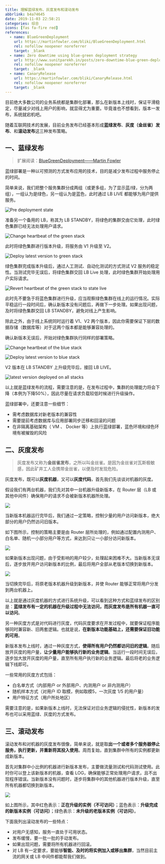 ```yaml
---
title: 理解蓝绿发布、灰度发布和滚动发布
abbrlink: b4a74645
date: 2019-11-03 22:58:21
categories: 综合
icons: [fas fa-fire red]
references:
  - name: BlueGreenDeployment
    url: https://martinfowler.com/bliki/BlueGreenDeployment.html
    rel: nofollow noopener noreferrer
    target: _blank
  - name: Zero downtime using blue-green deployment strategy
    url: http://www.sunitparekh.in/posts/zero-downtime-blue-green-deployment
    rel: nofollow noopener noreferrer
    target: _blank
  - name: CanaryRelease
    url: https://martinfowler.com/bliki/CanaryRelease.html
    rel: nofollow noopener noreferrer
    target: _blank
---
```


目前绝大多数公司的业务系统都是集群化部署，那么在新版本上线时，保证平滑稳定，尽量减少对线上用户的影响，就显得尤为重要。毕竟谁也不想看到，版本一发布，系统就宕机吧。

随着互联网技术的发展，目前业务发布已经基本形成**蓝绿发布**、**灰度（金丝雀）发布**、和**滚动发布**这三种发布策略。

## 一、蓝绿发布

>扩展阅读：[BlueGreenDeployment——Martin Fowler](https://martinfowler.com/bliki/BlueGreenDeployment.html)

蓝绿部署是一种以可预测的方式发布应用的技术，目的是减少发布过程中服务停止的时间。

简单来说，我们把整个服务集群分成两组（或更多组，为了显示蓝/绿，分为两组），一组认为是绿色，另一组认为是蓝色，此时通过 LB LIVE 都能够为用户提供服务。

![Pre deployment state](https://cdn.jsdelivr.net/gh/jitwxs/cdn/blog/posts/201911/20191103231738671.svg)

准备另一个备用的 LB，称其为 LB STANDBY，将绿色的集群交由它处理，此时绿色集群已经无法处理用户请求。

![Change heartbeat of the green stack](https://cdn.jsdelivr.net/gh/jitwxs/cdn/blog/posts/201911/20191103232121135.svg)

此时将绿色集群进行版本升级，将服务由 V1 升级至 V2。

![Deploy latest version to green stack](https://cdn.jsdelivr.net/gh/jitwxs/cdn/blog/posts/201911/20191103232402860.svg)

绿色集群完成版本升级后，通过人工测试、自动化测试的方式测试 V2 服务的稳定性。当测试完毕无误后，将绿色集群交回 LB Live 处理，此时绿色集群开始处理用户实际请求。

![Revert heartbeat of the green stack to state live](https://cdn.jsdelivr.net/gh/jitwxs/cdn/blog/posts/201911/20191103232759762.svg)

此时先不要急于将蓝色集群进行升级，应当观察绿色集群在线上的运行情况。实际平稳运行一段时间后，确认新版本没有问题后，再做下一步处理。如果出现问题，及时将绿色集群交回 LB STANDBY，避免对线上产生影响。

除此之外，由于线上系统同时运行着 V1、V2 两个版本，因此你需要保证下层的数据存储（数据库等）对于这两个版本都是能够兼容处理的。

确认新版本无误后，开始对绿色集群执行同样的部署策略。

![Change heartbeat of the blue stack](https://cdn.jsdelivr.net/gh/jitwxs/cdn/blog/posts/201911/20191103233220715.svg)

![Deploy latest version to blue stack](https://cdn.jsdelivr.net/gh/jitwxs/cdn/blog/posts/201911/20191103233313740.svg)

V2 版本在 LB STANDBY 上升级完毕后，接回 LB LIVE。

![latest version deployed on all stacks](https://cdn.jsdelivr.net/gh/jitwxs/cdn/blog/posts/201911/20191103233437672.svg)

以上就是蓝绿发布的流程，需要注意的是，在发布过程中，集群的处理能力将会下降（本例为下降50%），因此尽量在请求负载较低时候进行升级操作。

蓝绿部署中，还要注意一些细节：

- 需考虑数据库对新老版本的兼容性
- 需要提前考虑数据库与应用部署同步迁移和回滚的问题
- 在非隔离基础架构（ VM 、 Docker 等）上执行蓝绿部署，蓝色环境和绿色环境有被摧毁的风险

## 二、灰度发布

>灰度发布又称为**金丝雀发布**，之所以叫金丝雀。是因为金丝雀对瓦斯极敏感，因此矿井工人会携带金丝雀，以便及时发现危险。

灰度发布，既可以**灰度机器**，又可以**灰度代码**，首先我们先谈谈对机器的灰度。

假设我们有两台机器，我们先对其中一台机器升级新版本，在 Router 层（LB 或其他中间件）确保用户的请求不会被新版本机器所处理。

![](https://cdn.jsdelivr.net/gh/jitwxs/cdn/blog/posts/201911/20191103235552465.png)

当新版本机器运行完毕后，我们通过一定策略，控制少量的用户访问新版本，绝大部分的用户仍然访问旧版本。

如下图所示，控制的策略主要是由 Router 层所处理的，例如通过配置内测用户、白名单、随机一小部分用户等方式，来达到只让一小部分访问新版本。

![](https://cdn.jsdelivr.net/gh/jitwxs/cdn/blog/posts/201911/20191103235601839.png)

如果新版本出现问题，由于受影响的用户较少，处理起来困难不大。当新版本无误后，逐步放开用户访问新版本的比例，最后将用户全部从老版本切换到新版本。

![](https://cdn.jsdelivr.net/gh/jitwxs/cdn/blog/posts/201911/20191103235610201.png)

当切换完毕后，将原老版本机器升级到新版本，并使 Router 能够正常将用户分发到两台机器上。

以上就是通过灰度机器的方式进行系统升级，可以看到这种方式和蓝绿发布的区别是：**蓝绿发布有一定的机器在升级过程中无法访问，而灰度发布是所有机器一直可以访问**。

另一种灰度方式是对代码进行灰度，代码灰度要求在开发过程中，就要保证程序能够同时兼容新、旧两套逻辑。也就是说，**在新版本功能基础上，还需要保证旧功能的可用**。

新版本发布上线时，通过一种灰度方式，**使得所有用户仍然都访问旧的逻辑**。随后放开灰度的用户量，**让少量用户能够执行新的业务逻辑**。当运行一段时间无误后，逐步加大放开灰度的用户量，直至所有用户执行新的业务逻辑。最后将老的业务逻辑下线即可。

一些常用的灰度方式包括：

- 白名单方式（内部用户 or 外部用户、内测用户 or 非内测用户）
- 随机样本方式（对用户 ID 取模，例如取模5，一次灰度 1/5 的用户量）
- 用户特征方式（用户所处地区）

需要注意的是，如果新版本上线时，无法保证对旧业务逻辑的侵扰性，新版本的发布也可以采用蓝绿、灰度的方式发布。

## 三、滚动发布

滚动发布和对机器的灰度发布很像，简单来说，就是取**出一个或者多个服务器停止服务，执行更新，并重新将其投入使用**。周而复始，直到集群中所有的实例都更新成新版本。

首先对集群中小比例的机器进行新版本发布，主要做流量测试和代码测试使用。此时你可以登上该新版本的机器，查看 LOG，确保能够正常处理用户请求，且不出现程序错误。当新版本没有问题时，逐步将集群中的其他机器进行版本升级，直至所有机器都切换到新版本。

![](https://cdn.jsdelivr.net/gh/jitwxs/cdn/blog/posts/201905/20190527084329837.png)

如上图所示，其中红色表示：**正在升级的实例（不可访问）**；蓝色表示：**升级完成的新版本实例（可访问）**；绿色表示：**未升级的老版本实例（可访问）**。

下面我列出滚动发布的一些特点：

- 对用户无感知，服务一直处于可用状态。
- 发布缓慢，要一批一批的手动发布。
- 如果出现问题，需要将所有机器进行回滚。
- 对 LB 有一定要求，要能够**智能、及时的将实例加入或移出集群**，当然目前主流的网关或 LB 中间件都能帮我们做到。
